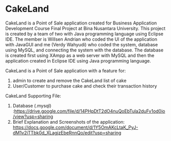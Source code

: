 # CakeLand
CakeLand is a Point of Sale application created for Business Application Development Course Final Project at Bina Nusantara University. This project is created by a team of two with Java programming language using Eclipse IDE. The member is Willsen Andrian who coded the UI of the application with JavaGUI and me (Verdy Wahyudi) who coded the system, database using MySQL, and connecting the system with the database. The database is created first using XAmpp as a web server with MySQL and then the application created in Eclipse IDE using Java programming language.

CakeLand is a Point of Sale application with a feature for: 
1. admin to create and remove the CakeLand list of cake
2. User/Customer to purchase cake and check their transaction history

CakeLand Supporting File:
1. Database (.mysql) :https://drive.google.com/file/d/14PHpDtT2dO4nuQoEbTula2duFv1od0io/view?usp=sharing
2. Brief Explanation and Screenshots of the application: https://docs.google.com/document/d/1Y5OmAKcLtaK_PyJ-dM1v2iTTbk0d_XLagjzEbeRnnQo/edit?usp=sharing
